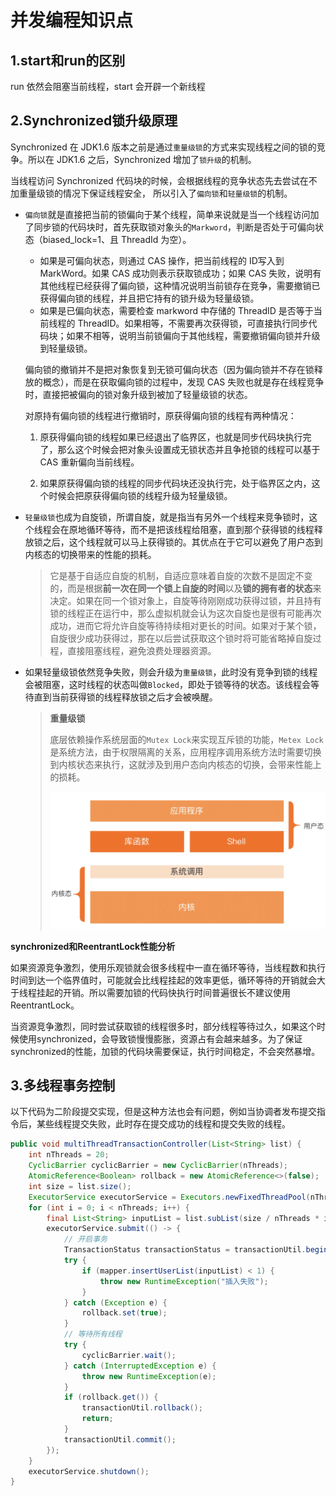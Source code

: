 # 并发编程知识点

## 1.start和run的区别

run 依然会阻塞当前线程，start 会开辟一个新线程

## 2.Synchronized锁升级原理

Synchronized 在 JDK1.6 版本之前是通过`重量级锁`的方式来实现线程之间的锁的竞争。所以在 JDK1.6 之后，Synchronized 增加了`锁升级`的机制。

当线程访问 Synchronized 代码块的时候，会根据线程的竞争状态先去尝试在不加重量级锁的情况下保证线程安全， 所以引入了`偏向锁`和`轻量级锁`的机制。

- `偏向锁`就是直接把当前的锁偏向于某个线程，简单来说就是当一个线程访问加了同步锁的代码块时，首先获取锁对象头的`Markword`，判断是否处于可偏向状态（biased_lock=1、且 ThreadId 为空）。

  - 如果是可偏向状态，则通过 CAS 操作，把当前线程的 ID写入到 MarkWord。如果 CAS 成功则表示获取锁成功；如果 CAS 失败，说明有其他线程已经获得了偏向锁，这种情况说明当前锁存在竞争，需要撤销已获得偏向锁的线程，并且把它持有的锁升级为轻量级锁。
  - 如果是已偏向状态，需要检查 markword 中存储的 ThreadID 是否等于当前线程的 ThreadID。如果相等，不需要再次获得锁，可直接执行同步代码块；如果不相等，说明当前锁偏向于其他线程，需要撤销偏向锁并升级到轻量级锁。

  偏向锁的撤销并不是把对象恢复到无锁可偏向状态（因为偏向锁并不存在锁释放的概念），而是在获取偏向锁的过程中，发现 CAS 失败也就是存在线程竞争时，直接把被偏向的锁对象升级到被加了轻量级锁的状态。

  对原持有偏向锁的线程进行撤销时，原获得偏向锁的线程有两种情况：

  1. 原获得偏向锁的线程如果已经退出了临界区，也就是同步代码块执行完了，那么这个时候会把对象头设置成无锁状态并且争抢锁的线程可以基于 CAS 重新偏向当前线程。

  2. 如果原获得偏向锁的线程的同步代码块还没执行完，处于临界区之内，这个时候会把原获得偏向锁的线程升级为轻量级锁。

- `轻量级锁`也成为自旋锁，所谓自旋，就是指当有另外一个线程来竞争锁时，这个线程会在原地循环等待，而不是把该线程给阻塞，直到那个获得锁的线程释放锁之后，这个线程就可以马上获得锁的。其优点在于它可以避免了用户态到内核态的切换带来的性能的损耗。

  > 它是基于自适应自旋的机制，自适应意味着自旋的次数不是固定不变的，而是根据**前一次在同一个锁上自旋的时间**以及**锁的拥有者的状态**来决定。如果在同一个锁对象上，自旋等待刚刚成功获得过锁，并且持有锁的线程正在运行中，那么虚拟机就会认为这次自旋也是很有可能再次成功，进而它将允许自旋等待持续相对更长的时间。如果对于某个锁，自旋很少成功获得过，那在以后尝试获取这个锁时将可能省略掉自旋过程，直接阻塞线程，避免浪费处理器资源。

- 如果轻量级锁依然竞争失败，则会升级为`重量级锁`，此时没有竞争到锁的线程会被阻塞，这时线程的状态叫做`Blocked`，即处于锁等待的状态。该线程会等待直到当前获得锁的线程释放锁之后才会被唤醒。

  > **重量级锁**
  >
  > 底层依赖操作系统层面的`Mutex Lock`来实现互斥锁的功能，`Metex Lock`是系统方法，由于权限隔离的关系，应用程序调用系统方法时需要切换到内核状态来执行，这就涉及到用户态向内核态的切换，会带来性能上的损耗。
  >
  > <img src="https://raw.githubusercontent.com/Famezyy/picture/master/notePictureBed/image-20220517225641060-58b19ba3a2f44716b2e6c9fad7a7de37-998843.png" alt="image-20220517225641060" style="zoom:50%;" />

**synchronized和ReentrantLock性能分析**

如果资源竞争激烈，使用乐观锁就会很多线程中一直在循环等待，当线程数和执行时间到达一个临界值时，可能就会比线程挂起的效率更低，循环等待的开销就会大于线程挂起的开销。所以需要加锁的代码快执行时间普遍很长不建议使用 ReentrantLock。

当资源竞争激烈，同时尝试获取锁的线程很多时，部分线程等待过久，如果这个时候使用synchronized，会导致锁慢慢膨胀，资源占有会越来越多。为了保证synchronized的性能，加锁的代码块需要保证，执行时间稳定，不会突然暴增。

## 3.多线程事务控制

以下代码为二阶段提交实现，但是这种方法也会有问题，例如当协调者发布提交指令后，某些线程提交失败，此时存在提交成功的线程和提交失败的线程。

```java
public void multiThreadTransactionController(List<String> list) {
    int nThreads = 20;
    CyclicBarrier cyclicBarrier = new CyclicBarrier(nThreads);
    AtomicReference<Boolean> rollback = new AtomicReference<>(false);
    int size = list.size();
    ExecutorService executorService = Executors.newFixedThreadPool(nThreads);
    for (int i = 0; i < nThreads; i++) {
        final List<String> inputList = list.subList(size / nThreads * i, size / nThreads * (i + 1));
        executorService.submit(() -> {
            // 开启事务
            TransactionStatus transactionStatus = transactionUtil.begin();
            try {
                if (mapper.insertUserList(inputList) < 1) {
                    throw new RuntimeException("插入失败");
                }
            } catch (Exception e) {
                rollback.set(true);
            }
            // 等待所有线程
            try {
                cyclicBarrier.wait();
            } catch (InterruptedException e) {
                throw new RuntimeException(e);
            }
            if (rollback.get()) {
                transactionUtil.rollback();
                return;
            }
            transactionUtil.commit();
        });
    }
    executorService.shutdown();
}
```


